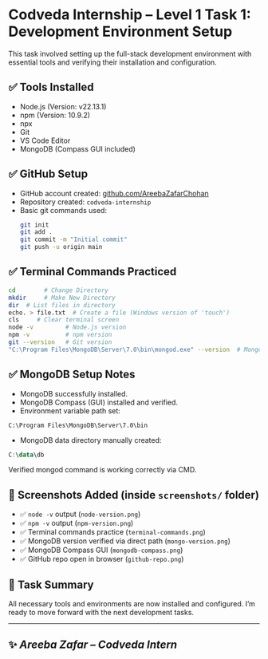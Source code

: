 # Codveda Internship – Level 1 Task 1: Development Environment Setup

This task involved setting up the full-stack development environment with essential tools and verifying their installation and configuration.


## ✅ Tools Installed

- Node.js (Version: v22.13.1)
- npm (Version: 10.9.2)
- npx
- Git
- VS Code Editor
- MongoDB (Compass GUI included)


## ✅ GitHub Setup

- GitHub account created: [github.com/AreebaZafarChohan](https://github.com/AreebaZafarChohan)
- Repository created: `codveda-internship`
- Basic git commands used:
  ```bash
  git init
  git add .
  git commit -m "Initial commit"
  git push -u origin main
  ```


## ✅ Terminal Commands Practiced  

```bash
cd        # Change Directory
mkdir     # Make New Directory
dir  # List files in directory
echo. > file.txt  # Create a file (Windows version of 'touch')
cls     # Clear terminal screen
node -v         # Node.js version
npm -v          # npm version
git --version   # Git version
"C:\Program Files\MongoDB\Server\7.0\bin\mongod.exe" --version  # MongoDB version (manual path method)
```


## ✅ MongoDB Setup Notes

- MongoDB successfully installed.
- MongoDB Compass (GUI) installed and verified.
- Environment variable path set:
```arduino
C:\Program Files\MongoDB\Server\7.0\bin
```

- MongoDB data directory manually created:
```kotlin
C:\data\db
```
Verified mongod command is working correctly via CMD.


## 📸 Screenshots Added (inside `screenshots/` folder)

- ✅ `node -v` output (`node-version.png`)
- ✅ `npm -v` output (`npm-version.png`)
- ✅ Terminal commands practice (`terminal-commands.png`)
- ✅ MongoDB version verified via direct path (`mongo-version.png`)
- ✅ MongoDB Compass GUI (`mongodb-compass.png`)
- ✅ GitHub repo open in browser (`github-repo.png`)


## 📌 Task Summary
All necessary tools and environments are now installed and configured.
I’m ready to move forward with the next development tasks.

---
## ✨ *Areeba Zafar – Codveda Intern*
